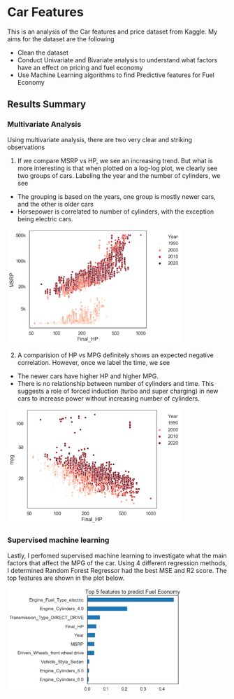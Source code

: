 # Car Features

This is an analysis of the Car features and price dataset from Kaggle. My aims for the dataset are
the following 
- Clean the dataset 
- Conduct Univariate and Bivariate analysis to understand what factors have an effect on pricing and fuel economy 
- Use Machine Learning algorithms to find Predictive features for Fuel Economy

## Results Summary
### Multivariate Analysis 

Using multivariate analysis, there are two very clear and striking observations 
1. If we compare MSRP vs HP, we see an increasing trend. But what is more interesting is that when plotted on a log-log plot, we clearly see two groups of cars. Labeling the year and the number of cylinders, we see
  - The grouping is based on the years, one group is mostly newer cars, and the other is older cars
  - Horsepower is correlated to number of cylinders, with the exception being electric cars. 

<img src="Images/msrp_hp.png" width=400>

2. A comparision of HP vs MPG definitely shows an expected negative correlation. However, once we label the time, we see 
  - The newer cars have higher HP and higher MPG. 
  - There is no relationship between number of cylinders and time. This suggests a role of forced induction (turbo and super charging) in new cars to increase power without increasing number of cylinders. 
  
  <img src="Images/MPG.png" width=400>

### Supervised machine learning

Lastly, I perfomed supervised machine learning to investigate what the main factors that affect the MPG of the car. 
Using 4 different regression methods, I determined Random Forest Regressor had the best MSE and R2 score. 
The top features are shown in the plot below. 

<img src="Images/features.png" width=400>
